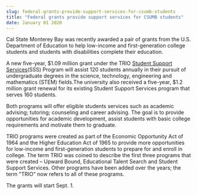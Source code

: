 ```yaml
---
slug: federal-grants-provide-support-services-for-csumb-students
title: "Federal grants provide support services for CSUMB students"
date: January 01 2020
---
```


<p>Cal State Monterey Bay was recently awarded a pair of grants from the U.S. Department of Education to help low-income and first-generation college students and students with disabilities complete their education.</p><p>A new five&#45;year, $1.09 million grant under the TRIO <a href="https://csumb.edu/trio">Student Support Services</a>&#40;SSS&#41; Program will assist 120 students annually in their pursuit of undergraduate degrees in the science, technology, engineering and mathematics &#40;STEM&#41; fields.The university also received a five&#45;year, $1.2 million grant renewal for its existing Student Support Services program that serves 160 students.
</p><p>Both programs will offer eligible students services such as academic advising; tutoring; counseling and career advising. The goal is to provide opportunities for academic development, assist students with basic college requirements and motivate them to graduate.
</p><p>TRIO programs were created as part of the Economic Opportunity Act of 1964 and the Higher Education Act of 1965 to provide more opportunities for low&#45;income and first&#45;generation students to prepare for and enroll in college. The term TRIO was coined to describe the first three programs that were created – Upward Bound, Educational Talent Search and Student Support Services. Other programs have been added over the years; the term "TRIO" now refers to all of these programs.
</p><p>The grants will start Sept. 1.
</p>
